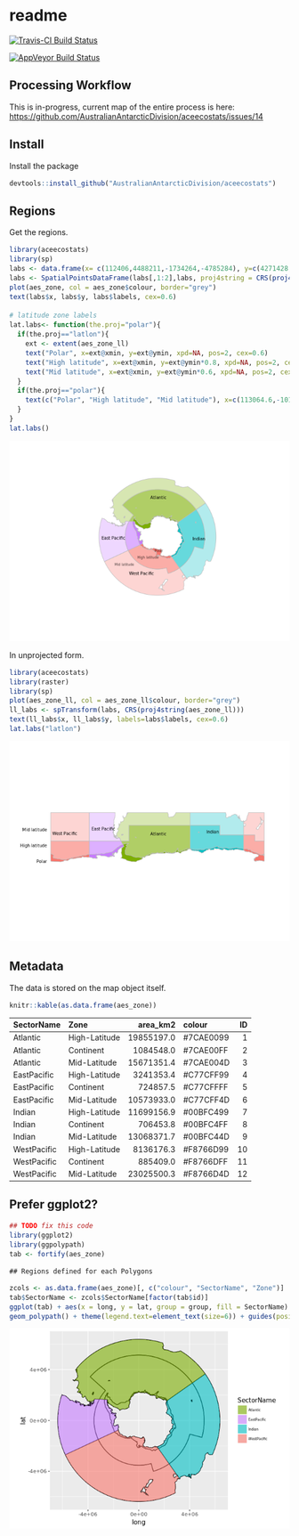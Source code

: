 readme
================

[![Travis-CI Build Status](https://travis-ci.org/AustralianAntarcticDivision/aceecostats.svg?branch=master)](https://travis-ci.org/AustralianAntarcticDivision/aceecostats)

[![AppVeyor Build Status](https://ci.appveyor.com/api/projects/status/github/AustralianAntarcticDivision/aceecostats?branch=master&svg=true)](https://ci.appveyor.com/project/AustralianAntarcticDivision/aceecostats)

<!-- README.md is generated from README.Rmd. Please edit that file -->
Processing Workflow
-------------------

This is in-progress, current map of the entire process is here: <https://github.com/AustralianAntarcticDivision/aceecostats/issues/14>

Install
-------

Install the package

``` r
devtools::install_github("AustralianAntarcticDivision/aceecostats")
```

Regions
-------

Get the regions.

``` r
library(aceecostats)
library(sp)
labs <- data.frame(x= c(112406,4488211,-1734264,-4785284), y=c(4271428,-224812,-3958297,-104377), labels=c("Atlantic","Indian", "West Pacific", "East Pacific"))
labs <- SpatialPointsDataFrame(labs[,1:2],labs, proj4string = CRS(proj4string(aes_zone)))
plot(aes_zone, col = aes_zone$colour, border="grey")
text(labs$x, labs$y, labs$labels, cex=0.6)

# latitude zone labels
lat.labs<- function(the.proj="polar"){
  if(the.proj=="latlon"){
    ext <- extent(aes_zone_ll)
    text("Polar", x=ext@xmin, y=ext@ymin, xpd=NA, pos=2, cex=0.6)
    text("High latitude", x=ext@xmin, y=ext@ymin*0.8, xpd=NA, pos=2, cex=0.6)
    text("Mid latitude", x=ext@xmin, y=ext@ymin*0.6, xpd=NA, pos=2, cex=0.6)
  }
  if(the.proj=="polar"){
    text(c("Polar", "High latitude", "Mid latitude"), x=c(113064.6,-1017581.1,-3642294), y=c(-1518296,-2285519,-3012363), cex=0.5, col=rgb(0,0,0,0.7))
  }
}
lat.labs()
```

![](README_files/figure-markdown_github/unnamed-chunk-3-1.png)

In unprojected form.

``` r
library(aceecostats)
library(raster)
library(sp)
plot(aes_zone_ll, col = aes_zone_ll$colour, border="grey")
ll_labs <- spTransform(labs, CRS(proj4string(aes_zone_ll)))
text(ll_labs$x, ll_labs$y, labels=labs$labels, cex=0.6)
lat.labs("latlon")
```

![](README_files/figure-markdown_github/unnamed-chunk-4-1.png)

Metadata
--------

The data is stored on the map object itself.

``` r
knitr::kable(as.data.frame(aes_zone))
```

| SectorName  | Zone          |   area\_km2| colour     |   ID|
|:------------|:--------------|-----------:|:-----------|----:|
| Atlantic    | High-Latitude |  19855197.0| \#7CAE0099 |    1|
| Atlantic    | Continent     |   1084548.0| \#7CAE00FF |    2|
| Atlantic    | Mid-Latitude  |  15671351.4| \#7CAE004D |    3|
| EastPacific | High-Latitude |   3241353.4| \#C77CFF99 |    4|
| EastPacific | Continent     |    724857.5| \#C77CFFFF |    5|
| EastPacific | Mid-Latitude  |  10573933.0| \#C77CFF4D |    6|
| Indian      | High-Latitude |  11699156.9| \#00BFC499 |    7|
| Indian      | Continent     |    706453.8| \#00BFC4FF |    8|
| Indian      | Mid-Latitude  |  13068371.7| \#00BFC44D |    9|
| WestPacific | High-Latitude |   8136176.3| \#F8766D99 |   10|
| WestPacific | Continent     |    885409.0| \#F8766DFF |   11|
| WestPacific | Mid-Latitude  |  23025500.3| \#F8766D4D |   12|

Prefer ggplot2?
---------------

``` r
## TODO fix this code
library(ggplot2)
library(ggpolypath)
tab <- fortify(aes_zone)
```

    ## Regions defined for each Polygons

``` r
zcols <- as.data.frame(aes_zone)[, c("colour", "SectorName", "Zone")]
tab$SectorName <- zcols$SectorName[factor(tab$id)]
ggplot(tab) + aes(x = long, y = lat, group = group, fill = SectorName) + scale_fill_manual(values = setNames(zcols$colour, zcols$SectorName)) + geom_path() + 
geom_polypath() + theme(legend.text=element_text(size=6)) + guides(position = "bottom") + coord_equal()
```

![](README_files/figure-markdown_github/unnamed-chunk-6-1.png)
